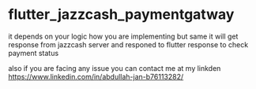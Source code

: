 # flutter_jazzcash_paymentgatway

it depends on your logic how you are implementing but same it will get response from jazzcash server and responed to flutter response to check payment status 

also if you are facing any issue you can contact me at my linkden https://www.linkedin.com/in/abdullah-jan-b76113282/
